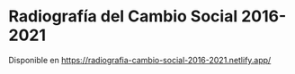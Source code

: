 # Radiografía del Cambio Social 2016-2021

Disponible en https://radiografia-cambio-social-2016-2021.netlify.app/
